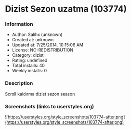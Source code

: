 # Dizist Sezon uzatma (103774)

### Information
- Author: Salihx (unknown)
- Created at: unknown
- Updated at: 7/25/2014, 10:15:06 AM
- License: NO-REDISTRIBUTION
- Category: dizist
- Rating: undefined
- Total installs: 40
- Weekly installs: 0


### Description
Scroll kaldırma  dizist sezon season


### Screenshots (links to userstyles.org)
![https://userstyles.org/style_screenshots/103774-after.png](https://userstyles.org/style_screenshots/103774-after.png)


